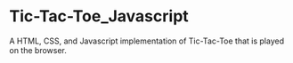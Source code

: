 # Tic-Tac-Toe_Javascript
A HTML, CSS, and Javascript implementation of Tic-Tac-Toe that is played on the browser.
